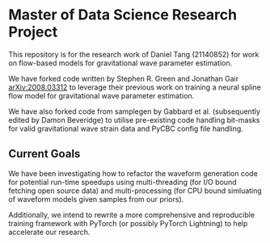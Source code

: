 # Master of Data Science Research Project

This repository is for the research work of Daniel Tang (21140852) for work on flow-based models for gravitational wave parameter estimation.

We have forked code written by Stephen R. Green and Jonathan Gair [arXiv:2008.03312](https://arxiv.org/abs/2008.03312) to leverage their previous work on training a neural spline flow model for gravitational wave parameter estimation.

We have also forked code from samplegen by Gabbard et al. (subsequently edited by Damon Beveridge) to utilise pre-existing code handling bit-masks for valid gravitational wave strain data and PyCBC config file handling.
## Current Goals

We have been investigating how to refactor the waveform generation code for potential run-time speedups using multi-threading (for I/O bound fetching open source data) and multi-processing (for CPU bound simluating of waveform models given samples from our priors).

Additionally, we intend to rewrite a more comprehensive and reproducible training framework with PyTorch (or possibly PyTorch Lightning) to help accelerate our research.
